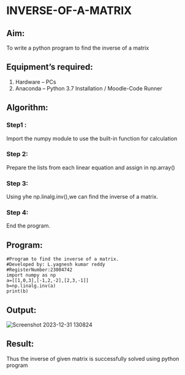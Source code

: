 # INVERSE-OF-A-MATRIX
## Aim:
To write a python program to find the inverse of a matrix
## Equipment’s required:
1. 	Hardware – PCs
2. 	Anaconda – Python 3.7 Installation / Moodle-Code Runner
## Algorithm:
### Step1 :
Import the numpy module to use the built-in function for calculation
### Step 2:
Prepare the lists from each linear equation and assign in np.array()
### Step 3:
Using yhe np.linalg.inv(),we can find the inverse of a matrix.
### Step 4: 
End the program.
## Program:
```
#Program to find the inverse of a matrix.
#Developed by: L.yagnesh kumar reddy
#RegisterNumber:23004742
import numpy as np
a=[[1,0,3],[-1,2,-2],[2,3,-1]]
b=np.linalg.inv(a)
print(b)
```
## Output:                                                                                                                                                                                         
![Screenshot 2023-12-31 130824](https://github.com/23004742/INVERSE-OF-A-MATRIX/assets/150319318/9a80eb33-59b3-4e97-bdf8-55d937bd5b22)

## Result:
Thus the inverse of given matrix is successfully solved using python program

